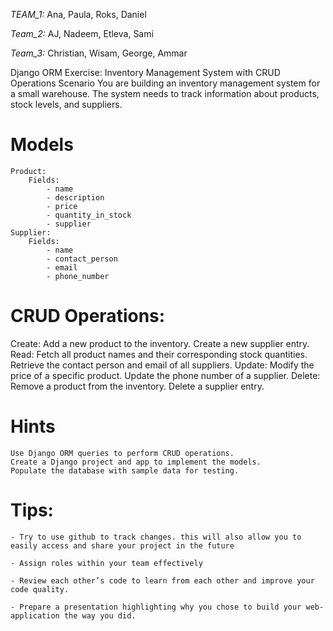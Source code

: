 *TEAM_1:* Ana, Paula, Roks, Daniel

*Team_2:* AJ, Nadeem, Etleva, Sami

*Team_3:* Christian, Wisam, George, Ammar


Django ORM Exercise: Inventory Management System with CRUD Operations
Scenario
You are building an inventory management system for a small warehouse. The system needs to track information about products, stock levels, and suppliers.

# Models
    Product:
        Fields:
            - name 
            - description 
            - price 
            - quantity_in_stock 
            - supplier 
    Supplier:
        Fields:
            - name 
            - contact_person 
            - email 
            - phone_number 
# CRUD Operations:
Create:
    Add a new product to the inventory.
    Create a new supplier entry.
Read:
    Fetch all product names and their corresponding stock quantities.
    Retrieve the contact person and email of all suppliers.
Update:
    Modify the price of a specific product.
    Update the phone number of a supplier.
Delete:
    Remove a product from the inventory.
    Delete a supplier entry.

# Hints
    Use Django ORM queries to perform CRUD operations.
    Create a Django project and app to implement the models.
    Populate the database with sample data for testing.

# Tips: 

    - Try to use github to track changes. this will also allow you to easily access and share your project in the future
    
    - Assign roles within your team effectively

    - Review each other’s code to learn from each other and improve your code quality. 

    - Prepare a presentation highlighting why you chose to build your web-application the way you did.
    
